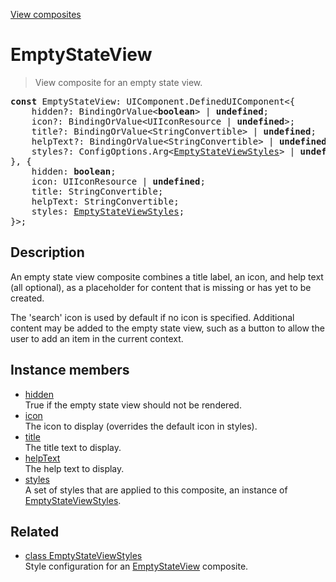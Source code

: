 [View composites](../index.md)

# EmptyStateView

> View composite for an empty state view.

<pre class="docgen_signature"><b>const</b> EmptyStateView: UIComponent.DefinedUIComponent&lt;{<br>    hidden?: BindingOrValue&lt;<b>boolean</b>&gt; | <b>undefined</b>;<br>    icon?: BindingOrValue&lt;UIIconResource | <b>undefined</b>&gt;;<br>    title?: BindingOrValue&lt;StringConvertible&gt; | <b>undefined</b>;<br>    helpText?: BindingOrValue&lt;StringConvertible&gt; | <b>undefined</b>;<br>    styles?: ConfigOptions.Arg&lt;<a href="EmptyStateViewStyles.md">EmptyStateViewStyles</a>&gt; | <b>undefined</b>;<br>}, {<br>    hidden: <b>boolean</b>;<br>    icon: UIIconResource | <b>undefined</b>;<br>    title: StringConvertible;<br>    helpText: StringConvertible;<br>    styles: <a href="EmptyStateViewStyles.md">EmptyStateViewStyles</a>;<br>}&gt;;</pre>

## Description

An empty state view composite combines a title label, an icon, and help text (all optional), as a placeholder for content that is missing or has yet to be created.

The 'search' icon is used by default if no icon is specified. Additional content may be added to the empty state view, such as a button to allow the user to add an item in the current context.

## Instance members

- [<!--{ref:property}-->hidden](EmptyStateView_hidden.md) \
    True if the empty state view should not be rendered.
- [<!--{ref:property}-->icon](EmptyStateView_icon.md) \
    The icon to display (overrides the default icon in styles).
- [<!--{ref:property}-->title](EmptyStateView_title.md) \
    The title text to display.
- [<!--{ref:property}-->helpText](EmptyStateView_helpText.md) \
    The help text to display.
- [<!--{ref:property}-->styles](EmptyStateView_styles.md) \
    A set of styles that are applied to this composite, an instance of [EmptyStateViewStyles](EmptyStateViewStyles.md).

## Related

- [<!--{ref:class}-->class EmptyStateViewStyles](EmptyStateViewStyles.md) \
    Style configuration for an [EmptyStateView](EmptyStateView.md) composite.